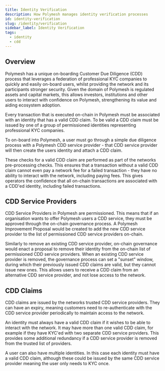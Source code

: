 ```yaml
---
title: Identity Verification
description: How Polymesh manages identity verification processes
id: identity-verification
slug: /identity/verification
sidebar_label: Identity Verification
tags:
  - identity
  - cdd
---
```


## Overview

Polymesh has a unique on-boarding Customer Due Diligence (CDD) process that leverages a federation of professional KYC companies to quickly and easily on-board users, whilst providing the network and its participants stronger security. Given the domain of Polymesh is regulated assets and capital markets, this allows investors, institutions and other users to interact with confidence on Polymesh, strengthening its value and aiding ecosystem adoption.

Every transaction that is executed on-chain in Polymesh must be associated with an identity that has a valid CDD claim. To be valid a CDD claim must be issued by one of a group of permissioned identities representing professional KYC companies.

To on-board into Polymesh, a user must go through a simple due diligence process with a Polymesh CDD service provider - that CDD service provider will then create the users identity and attach a CDD claim.

These checks for a valid CDD claim are performed as part of the networks pre-processing checks. This ensures that a transaction without a valid CDD claim cannot even pay a network fee for a failed transaction - they have no ability to interact with the network, including paying fees. This gives operators the confidence that all on-chain transactions are associated with a CDD'ed identity, including failed transactions.

## CDD Service Providers

CDD Service Providers in Polymesh are permissioned. This means that if an organisation wants to offer Polymesh users a CDD service, they must be approved through the on-chain governance process. A Polymesh Improvement Proposal would be created to add the new CDD service provider to the list of permissioned CDD service providers on-chain.

Similarly to remove an existing CDD service provider, on-chain governance would enact a proposal to remove their identity from the on-chain list of permissioned CDD service providers. When an existing CDD service provider is removed, the governance process can set a "sunset" window, during which their previously issued CDD claims are valid, but they cannot issue new ones. This allows users to receive a CDD claim from an alternative CDD service provider, and not lose access to the network.

## CDD Claims

CDD claims are issued by the networks trusted CDD service providers. They can have an expiry, meaning customers need to re-authenticate with the CDD service provider periodically to maintain access to the network.

An identity must always have a valid CDD claim if it wishes to be able to interact with the network. It may have more than one valid CDD claim, for example if they have KYC'ed with two separate CDD service providers. This provides some additional redundancy if a CDD service provider is removed from the trusted list of providers.

A user can also have multiple identities. In this case each identity must have a valid CDD claim, although these could be issued by the same CDD service provider meaning the user only needs to KYC once.

